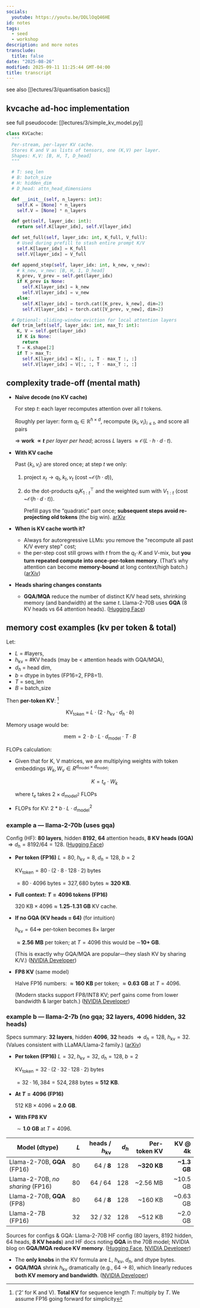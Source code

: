 ```yaml
---
socials:
  youtube: https://youtu.be/DDLlOqQ46HE
id: notes
tags:
  - seed
  - workshop
description: and more notes
transclude:
  title: false
date: "2025-08-26"
modified: 2025-09-11 11:25:44 GMT-04:00
title: transcript
---
```


see also [[lectures/3/quantisation basics]]

## kvcache ad-hoc implementation

see full pseudocode: [[lectures/3/simple_kv_model.py]]

```python title="kv_cache.py"
class KVCache:
  """
  Per-stream, per-layer KV cache.
  Stores K and V as lists of tensors, one (K,V) per layer.
  Shapes: K,V: [B, H, T, D_head]
  """

  # T: seq_len
  # B: batch_size
  # H: hidden_dim
  # D_head: attn_head_dimensions

  def __init__(self, n_layers: int):
    self.K = [None] * n_layers
    self.V = [None] * n_layers

  def get(self, layer_idx: int):
    return self.K[layer_idx], self.V[layer_idx]

  def set_full(self, layer_idx: int, K_full, V_full):
    # Used during prefill to stash entire prompt K/V
    self.K[layer_idx] = K_full
    self.V[layer_idx] = V_full

  def append_step(self, layer_idx: int, k_new, v_new):
    # k_new, v_new: [B, H, 1, D_head]
    K_prev, V_prev = self.get(layer_idx)
    if K_prev is None:
      self.K[layer_idx] = k_new
      self.V[layer_idx] = v_new
    else:
      self.K[layer_idx] = torch.cat([K_prev, k_new], dim=2)
      self.V[layer_idx] = torch.cat([V_prev, v_new], dim=2)

  # Optional: sliding-window eviction for local attention layers
  def trim_left(self, layer_idx: int, max_T: int):
    K, V = self.get(layer_idx)
    if K is None:
      return
    T = K.shape[2]
    if T > max_T:
      self.K[layer_idx] = K[:, :, T - max_T :, :]
      self.V[layer_idx] = V[:, :, T - max_T :, :]
```

## complexity trade-off (mental math)

- **Naïve decode (no KV cache)**

  For step $t$: each layer recomputes attention over all $t$ tokens.

  Roughly per layer: form $q_t\in\mathbb{R}^{h\times d}$, recompute $\{k_i,v_i\}_{i\le t}$, and score all pairs

  $\Rightarrow$ **work $\propto t$** _per layer per head_; across $L$ layers $\approx \mathcal{O}(L\cdot h\cdot d\cdot t)$.

- **With KV cache**

  Past $\{k_i,v_i\}$ are stored once; at step $t$ we only:
  1. project $x_t\to q_t,k_t,v_t$ (cost \~$\mathcal{O}(h\cdot d)$),
  2. do the dot-products $q_t K_{1:t}^\top$ and the weighted sum with $V_{1:t}$ (cost \~$\mathcal{O}(h\cdot d\cdot t)$).

     Prefill pays the “quadratic” part once; **subsequent steps avoid re-projecting old tokens** (the big win). [arXiv][1]

- **When is KV cache worth it?**
  - Always for autoregressive LLMs: you remove the "recompute all past K/V every step" cost;
  - the per-step cost still grows with $t$ from the $q_t\!\cdot\!K$ and $V$-mix, but **you turn repeated compute into once-per-token memory**. (That’s why attention can become **memory-bound** at long context/high batch.) ([arXiv][1])

- **Heads sharing changes constants**
  - **GQA/MQA** reduce the number of distinct K/V head sets, shrinking memory (and bandwidth) at the same $t$. Llama-2-70B uses **GQA** (8 KV heads vs 64 attention heads). ([Hugging Face][3])

## memory cost examples (kv per token & total)

Let:

- $L$ = #layers,
- $h_{\text{kv}}$ = #KV heads (may be < attention heads with GQA/MQA),
- $d_h$ = head dim,
- $b$ = dtype in bytes (FP16=2, FP8=1).
- $T$ = seq_len
- $B$ = batch_size

Then **per-token KV**: [^note]

[^note]: ('2' for K and V). **Total KV** for sequence length $T$: multiply by $T$. We assume FP16 going forward for simplicity

$$
\text{KV}_\text{token} \;=\; L \cdot \big(2 \cdot h_{\text{kv}} \cdot d_h \cdot b\big)
$$

Memory usage would be:

$$
\text{mem} = 2 \cdot b \cdot L \cdot d_{\text{model}} \cdot T \cdot B
$$

FLOPs calculation:

- Given that for K, V matrices, we are multiplying weights with token embeddings $W_k, W_v \in R^{d_{\text{model}} \times d_{\text{model}}}$:

  $$
  K = t_e \cdot W_k
  $$

  where $t_e$ takes $2 \times d_{\text{model}^2}$ FLOPs

- FLOPs for KV: $2 * b \cdot L \cdot d_{\text{model}}^{2}$

### example a — llama-2-70b (uses gqa)

Config (HF): **80 layers**, hidden **8192**, **64** attention heads, **8 KV heads (GQA)** $\Rightarrow d_h=8192/64=128$. ([Hugging Face][4])

- **Per token (FP16)**
  $L{=}80,\; h_{\text{kv}}{=}8,\; d_h{=}128,\; b{=}2$

  $\text{KV}_\text{token} = 80 \cdot (2\cdot 8\cdot 128\cdot 2)\ \text{bytes}$

  $= 80 \cdot 4096\ \text{bytes} = 327{,}680\ \text{bytes} \approx \mathbf{320\ KB}$.

- **Full context: $T=4096$ tokens (FP16)**

  $320\text{ KB} \times 4096 \approx \mathbf{1.25\text{–}1.31\ GB}$ KV cache.

- **If no GQA (KV heads = 64)** (for intuition)

  $h_{\text{kv}}{=}64\Rightarrow$ per-token becomes $8\times$ larger

  $\approx \mathbf{2.56\ MB}$ per token; at $T{=}4096$ this would be $\sim$**10+ GB**.

  (This is exactly why GQA/MQA are popular—they slash KV by sharing K/V.) ([NVIDIA Developer][5])

- **FP8 KV** (same model)

  Halve FP16 numbers: $\approx \mathbf{160\ KB}$ per token; $\approx \mathbf{0.63\ GB}$ at $T{=}4096$.

  (Modern stacks support FP8/INT8 KV; perf gains come from lower bandwidth & larger batch.) ([NVIDIA Developer][5])

### example b — llama-2-7b (no gqa; 32 layers, 4096 hidden, 32 heads)

Specs summary: **32 layers**, hidden **4096**, **32** heads $\Rightarrow d_h=128$, $h_{\text{kv}}=32$. (Values consistent with LLaMA/Llama-2 family.) ([arXiv][6])

- **Per token (FP16)**
  $L{=}32,\; h_{\text{kv}}{=}32,\; d_h{=}128,\; b{=}2$

  $\text{KV}_\text{token} = 32\cdot(2\cdot 32\cdot 128\cdot 2)$ bytes

  $= 32\cdot 16{,}384 = 524{,}288\ \text{bytes} \approx \mathbf{512\ KB}$.

- **At $T=4096$ (FP16)**

  $512\text{ KB}\times 4096 \approx \mathbf{2.0\ GB}$.

- **With FP8 KV**

  $\sim \mathbf{1.0\ GB}$ at $T{=}4096$.

| Model (dtype)                    | $L$ | heads / $h_{\text{kv}}$ | $d_h$ | Per-token KV |      KV @ 4k |
| -------------------------------- | --: | ----------------------: | ----: | -----------: | -----------: |
| Llama-2-70B, **GQA** (FP16)      |  80 |              64 / **8** |   128 | **\~320 KB** | **\~1.3 GB** |
| Llama-2-70B, _no sharing_ (FP16) |  80 |                 64 / 64 |   128 |    \~2.56 MB |    \~10.5 GB |
| Llama-2-70B, **GQA** (FP8)       |  80 |              64 / **8** |   128 |     \~160 KB |    \~0.63 GB |
| Llama-2-7B (FP16)                |  32 |                 32 / 32 |   128 |     \~512 KB |     \~2.0 GB |

Sources for configs & GQA: Llama-2-70B HF config (80 layers, 8192 hidden, 64 heads, **8 KV heads**) and HF docs noting **GQA** in the 70B model; NVIDIA blog on **GQA/MQA reduce KV memory**. ([Hugging Face][4], [NVIDIA Developer][5])

- The **only knobs** in the KV formula are $L$, $h_{\text{kv}}$, $d_h$, and dtype bytes.
- **GQA/MQA** shrink $h_{\text{kv}}$ dramatically (e.g., 64 → 8), which linearly reduces **both KV memory and bandwidth**. ([NVIDIA Developer][5])

[1]: https://arxiv.org/html/2406.01698v1 "Demystifying Platform Requirements for Diverse LLM ..."
[2]: https://martinlwx.github.io/en/llm-inference-optimization-kv-cache/ "LLM inference optimization - KV Cache - MartinLwx's Blog"
[3]: https://huggingface.co/docs/transformers/en/model_doc/llama2 "Llama 2"
[4]: https://huggingface.co/TheBloke/Llama-2-70B-fp16/blob/main/config.json "config.json · TheBloke/Llama-2-70B-fp16 at main - Hugging Face"
[5]: https://developer.nvidia.com/blog/mastering-llm-techniques-inference-optimization/ "Mastering LLM Techniques: Inference Optimization"
[6]: https://arxiv.org/html/2312.04333v4 "Is Bigger and Deeper Always Better? Probing LLaMA Across Scales ..."
